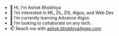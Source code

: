 - 👋 Hi, I’m Ashok Bhobhiya
- 👀 I’m interested in ML, DL, DS, Algos, and Web Dev
- 🌱 I’m currently learning Advance Algos
- 💞️ I’m looking to collaborate on any tech.
- 📫 Reach me with ashok.bhobhiya@gep.com

<!---
ashokbhobhiya-gep1/ashokbhobhiya-gep1 is a ✨ special ✨ repository because its `README.md` (this file) appears on your GitHub profile.
You can click the Preview link to take a look at your changes.
--->
